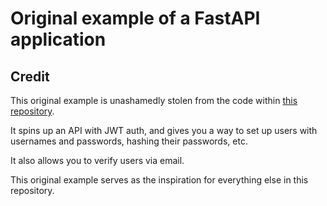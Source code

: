 # Original example of a FastAPI application

## Credit

This original example is unashamedly stolen from the code within [this repository](https://github.com/wpcodevo/python_fastapi).

It spins up an API with JWT auth, and gives you a way to set up users with usernames and passwords, hashing their passwords, etc.

It also allows you to verify users via email.

This original example serves as the inspiration for everything else in this repository.

